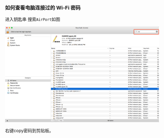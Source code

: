 ### 如何查看电脑连接过的 Wi-Fi 密码

进入钥匙串 搜索`AirPort`如图

![](https://github.com/we11cheng/WCImageHost/raw/master/WX20180920-113134%402x.png)

右键copy密码到剪贴板。